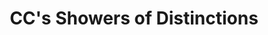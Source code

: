 ---
title: "CC's Showers of Distinctions"
url: /warrenton/ccs-showers-of-distinctions/
shop: Blumen
---
